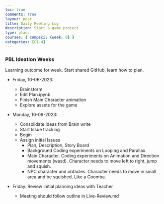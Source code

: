 ```yaml
---
toc: true
comments: true
layout: post
title: Daily Meeting Log
description: Start a game project
type: plans
courses: { compsci: {week: 0} }
categories: [C1.4]
---
```


### PBL Ideation Weeks

Learning outcome for week.  Start shared GitHub, learn how to plan.

- Friday, 10-06-2023: 
  - Brainstorm 
  - Edit Plan.ipynb
  - Finish Main Character animation
  - Explore assets for the game

- Monday, 10-09-2023:
  - Consolidate ideas from Brain write
  - Start Issue tracking
  - Begin 
  - Assign initial Issues
    - Plan, Description, Story Board
    - Background Coding experiments on Looping and Parallax.
    - Main Character. Coding experiments on Animation and Direction movements (wasd).  Character needs to move left to right, jump and squish.
    - NPC character and obtacles.  Character needs to move in small area and be squished.  Like a Goomba.

- Friday.  Review initial planning ideas with Teacher
  - Meeting should follow outline in Live-Review.md
